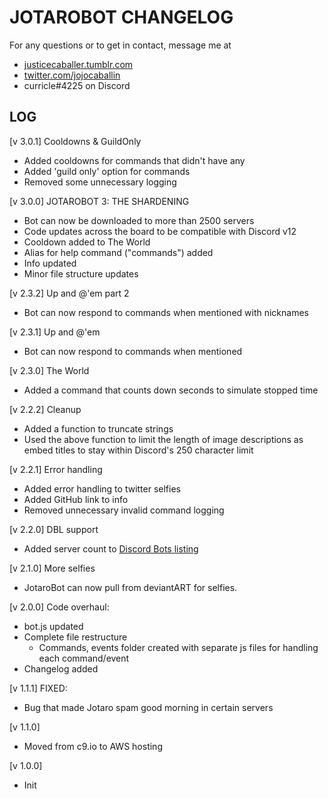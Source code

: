 JOTAROBOT CHANGELOG
===

For any questions or to get in contact, message me at

- [justicecaballer.tumblr.com](http://justicecaballer.tumblr.com)
- [twitter.com/jojocaballin](http://twitter.com/jojocaballin)
- curricle#4225 on Discord

LOG
---

[v 3.0.1]
Cooldowns & GuildOnly

- Added cooldowns for commands that didn't have any
- Added 'guild only' option for commands
- Removed some unnecessary logging

[v 3.0.0]
JOTAROBOT 3: THE SHARDENING

- Bot can now be downloaded to more than 2500 servers
- Code updates across the board to be compatible with Discord v12
- Cooldown added to The World
- Alias for help command ("commands") added
- Info updated
- Minor file structure updates

[v 2.3.2]
Up and @'em part 2

- Bot can now respond to commands when mentioned with nicknames

[v 2.3.1]
Up and @'em

- Bot can now respond to commands when mentioned


[v 2.3.0]
The World

- Added a command that counts down seconds to simulate stopped time

[v 2.2.2]
Cleanup

- Added a function to truncate strings
- Used the above function to limit the length of image descriptions as embed titles to stay within Discord's 250 character limit

[v 2.2.1]
Error handling

- Added error handling to twitter selfies
- Added GitHub link to info
- Removed unnecessary invalid command logging

[v 2.2.0]
DBL support

- Added server count to [Discord Bots listing](https://discordbots.org/bot/521800145894113311)


[v 2.1.0]
More selfies

- JotaroBot can now pull from deviantART for selfies.

[v 2.0.0]
Code overhaul:

- bot.js updated
- Complete file restructure
  - Commands, events folder created with separate js files for handling each command/event
- Changelog added

[v 1.1.1]
FIXED:

- Bug that made Jotaro spam good morning in certain servers

[v 1.1.0]

- Moved from c9.io to AWS hosting

[v 1.0.0]

- Init